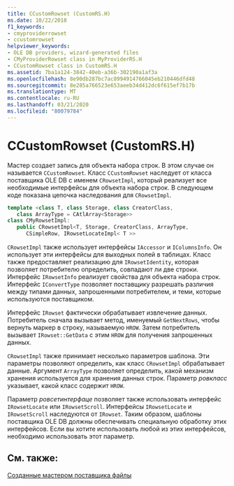 ```yaml
---
title: CCustomRowset (CustomRS.H)
ms.date: 10/22/2018
f1_keywords:
- cmyproviderrowset
- ccustomrowset
helpviewer_keywords:
- OLE DB providers, wizard-generated files
- CMyProviderRowset class in MyProviderRS.H
- CCustomRowset class in CustomRS.H
ms.assetid: 7ba1a124-3842-40eb-a36b-302190a1af3a
ms.openlocfilehash: 8e90db287bc7ac8994914766045eb210446dfd48
ms.sourcegitcommit: 8e285a766523e653aeeb34d412dc6f615ef7b17b
ms.translationtype: MT
ms.contentlocale: ru-RU
ms.lasthandoff: 03/21/2020
ms.locfileid: "80079784"
---
```

# <a name="ccustomrowset-customrsh"></a>CCustomRowset (CustomRS.H)

Мастер создает запись для объекта набора строк. В этом случае он называется `CCustomRowset`. Класс `CCustomRowset` наследует от класса поставщика OLE DB с именем `CRowsetImpl`, который реализует все необходимые интерфейсы для объекта набора строк. В следующем коде показана цепочка наследования для `CRowsetImpl`.

```cpp
template <class T, class Storage, class CreatorClass,
   class ArrayType = CAtlArray<Storage>>
class CMyRowsetImpl:
   public CRowsetImpl<T, Storage, CreatorClass, ArrayType,
      CSimpleRow, IRowsetLocateImpl< T >>
```

`CRowsetImpl` также использует интерфейсы `IAccessor` и `IColumnsInfo`. Он использует эти интерфейсы для выходных полей в таблицах. Класс также предоставляет реализацию для `IRowsetIdentity`, которая позволяет потребителю определить, совпадают ли две строки. Интерфейс `IRowsetInfo` реализует свойства для объекта набора строк. Интерфейс `IConvertType` позволяет поставщику разрешать различия между типами данных, запрошенными потребителем, и теми, которые используются поставщиком.

Интерфейс `IRowset` фактически обрабатывает извлечение данных. Потребитель сначала вызывает метод, именуемый `GetNextRows`, чтобы вернуть маркер в строку, называемую `HROW`. Затем потребитель вызывает `IRowset::GetData` с этим `HROW` для получения запрошенных данных.

`CRowsetImpl` также принимает несколько параметров шаблона. Эти параметры позволяют определить, как класс `CRowsetImpl` обрабатывает данные. Аргумент `ArrayType` позволяет определить, какой механизм хранения используется для хранения данных строк. Параметр *ровкласс* указывает, какой класс содержит `HROW`.

Параметр *ровсетинтерфаце* позволяет также использовать интерфейс `IRowsetLocate` или `IRowsetScroll`. Интерфейсы `IRowsetLocate` и `IRowsetScroll` наследуются от `IRowset`. Таким образом, шаблоны поставщика OLE DB должны обеспечивать специальную обработку этих интерфейсов. Если вы хотите использовать любой из этих интерфейсов, необходимо использовать этот параметр.

## <a name="see-also"></a>См. также:

[Созданные мастером поставщика файлы](../../data/oledb/provider-wizard-generated-files.md)<br/>
